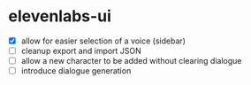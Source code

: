# elevenlabs-ui

- [x] allow for easier selection of a voice (sidebar)
- [ ] cleanup export and import JSON
- [ ] allow a new character to be added without clearing dialogue
- [ ] introduce dialogue generation